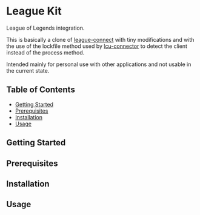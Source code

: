 # League Kit

League of Legends integration.

This is basically a clone of [league-connect][leagueConnect] with tiny modifications and with the use of the lockfile
method used by [lcu-connector][lcuConnector] to detect the client instead of the process method.

Intended mainly for personal use with other applications and not usable in the current state.

## Table of Contents

* [Getting Started](#getting-started)
* [Prerequisites](#prerequisites)
* [Installation](#installation)
* [Usage](#usage)

## Getting Started

## Prerequisites

## Installation

## Usage

[lcuConnector]: https://github.com/Pupix/lcu-connector
[leagueConnect]: https://github.com/matsjla/league-connect